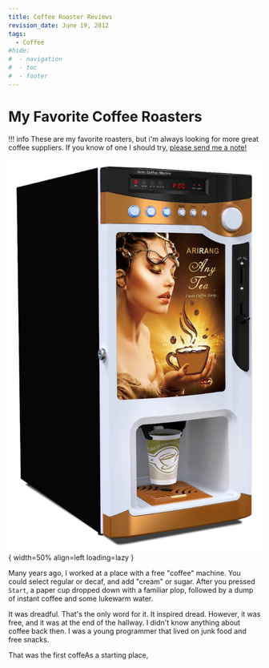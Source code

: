 ```yaml
---
title: Coffee Roaster Reviews
revision_date: June 19, 2012
tags:
  - Coffee
#hide:
#  - navigation
#  - toc
#  - footer
---
```


# My Favorite Coffee Roasters

!!! info
    These are my favorite roasters, but i'm always looking for more great coffee suppliers. If you know of one I should try, [please send me a note!](mailto:david@fortc.com)

![Coffee Vending](media/Small-Coffee-Machine-with-Paper-Cup-Dispenser-Coin-Recognizer-F303V-800w.jpg){ width=50% align=left loading=lazy }

Many years ago, I worked at a place with a free "coffee" machine. You could select regular or decaf, and add "cream" or sugar. After you pressed `Start`, a paper cup dropped down with a familiar plop, followed by a dump of instant coffee and some lukewarm water.

It was dreadful. That's the only word for it. It inspired dread. However, it was free, and it was at the end of the hallway. I didn't know anything about coffee back then. I was a young programmer that lived on junk food and free snacks.

That was the first coffeAs a starting place, 
